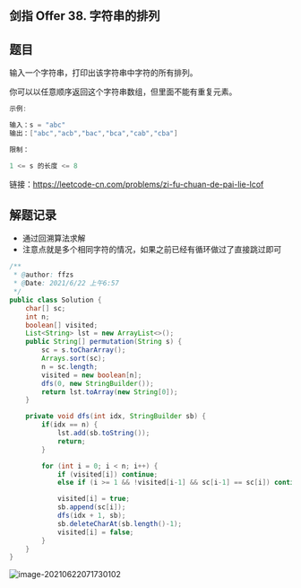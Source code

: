 ## 剑指 Offer 38. 字符串的排列

## 题目

输入一个字符串，打印出该字符串中字符的所有排列。

你可以以任意顺序返回这个字符串数组，但里面不能有重复元素。

```java
示例:

输入：s = "abc"
输出：["abc","acb","bac","bca","cab","cba"]
```

```java
限制：

1 <= s 的长度 <= 8
```


链接：https://leetcode-cn.com/problems/zi-fu-chuan-de-pai-lie-lcof

## 解题记录

+ 通过回溯算法求解
+ 注意点就是多个相同字符的情况，如果之前已经有循环做过了直接跳过即可

```java
/**
 * @author: ffzs
 * @Date: 2021/6/22 上午6:57
 */
public class Solution {
    char[] sc;
    int n;
    boolean[] visited;
    List<String> lst = new ArrayList<>();
    public String[] permutation(String s) {
        sc = s.toCharArray();
        Arrays.sort(sc);
        n = sc.length;
        visited = new boolean[n];
        dfs(0, new StringBuilder());
        return lst.toArray(new String[0]);
    }

    private void dfs(int idx, StringBuilder sb) {
        if(idx == n) {
            lst.add(sb.toString());
            return;
        }

        for (int i = 0; i < n; i++) {
            if (visited[i]) continue;
            else if (i >= 1 && !visited[i-1] && sc[i-1] == sc[i]) continue;

            visited[i] = true;
            sb.append(sc[i]);
            dfs(idx + 1, sb);
            sb.deleteCharAt(sb.length()-1);
            visited[i] = false;
        }
    }
}
```

![image-20210622071730102](https://gitee.com/ffzs/picture_go/raw/master/img/image-20210622071730102.png)